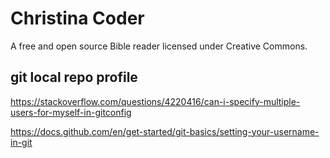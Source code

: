 # Christina Coder

A free and open source Bible reader licensed under Creative Commons.

## git local repo profile

https://stackoverflow.com/questions/4220416/can-i-specify-multiple-users-for-myself-in-gitconfig

https://docs.github.com/en/get-started/git-basics/setting-your-username-in-git
